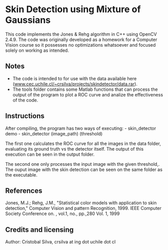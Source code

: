 Skin Detection using Mixture of Gaussians
=========================================
This code implements the Jones & Rehg algorithm in C++ using OpenCV 2.4.9. The code was originally developed as a homework for a Computer Vision course so it possesses no optimizations whatsoever and focused solely on working as intended.

Notes
-----
- The code is intended to for use with the data available here (www.cec.uchile.cl/~crsilva/projects/skindetector/data.rar).
- The tools folder contains some Matlab functions that can process the output of the program to plot a ROC curve and analize the effectiveness of the code.

Instructions
------------
After compiling, the program has two ways of executing:
	- skin_detector demo
	- skin_detector (image_path) (threshold)

The first one calculates the ROC curve for all the images in the data folder, evaluating its ground truth vs the detector itself. The output of this execution can be seen in the output folder.

The second one only processes the input image with the given threshold,. The ouput image with the skin detection can be seen on the same folder as the executable.


References
----------
Jones, M.J.; Rehg, J.M., "Statistical color models with application to skin detection," Computer Vision and pattern Recognition, 1999. IEEE Computer Society Conference on. , vol.1, no., pp.,280 Vol. 1, 1999

Credits and licensing
---------------------
Author: Cristobal Silva, crsilva at ing dot uchile dot cl